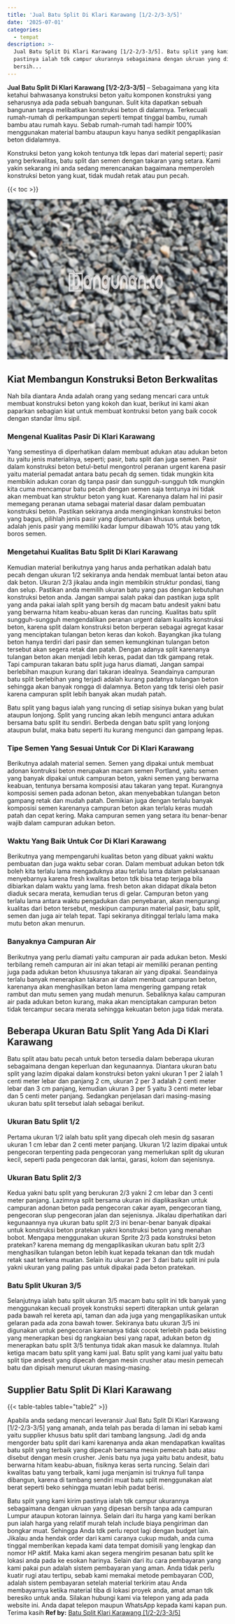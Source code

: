 ```yaml
---
title: 'Jual Batu Split Di Klari Karawang [1/2-2/3-3/5]'
date: '2025-07-01'
categories:
  - tempat
description: >-
  Jual Batu Split Di Klari Karawang [1/2-2/3-3/5]. Batu split yang kami kirim
  pastinya ialah tdk campur ukurannya sebagaimana dengan ukruan yang dipesan
  bersih...
---
```


**Jual Batu Split Di Klari Karawang \[1/2-2/3-3/5\]** – Sebagaimana yang kita ketahui bahwasanya konstruksi beton yaitu komponen konstruksi yang seharusnya ada pada sebuah bangunan. Sulit kita dapatkan sebuah bangunan tanpa melibatkan konstruksi beton di dalamnya. Terkecuali rumah-rumah di perkampungan seperti tempat tinggal bambu, rumah bambu atau rumah kayu. Sebab rumah-rumah tadi hampir 100% menggunakan material bambu ataupun kayu hanya sedikit pengaplikasian beton didalamnya.

Konstruksi beton yang kokoh tentunya tdk lepas dari material seperti; pasir yang berkwalitas, batu split dan semen dengan takaran yang setara. Kami yakin sekarang ini anda sedang merencanakan bagaimana memperoleh konstruksi beton yang kuat, tidak mudah retak atau pun pecah.

{{< toc >}}

![Jual Batu Split Di Klari Karawang [1/2-2/3-3/5]](/images/jual-batu-split-18.png)

## Kiat Membangun Konstruksi Beton Berkwalitas

Nah bila diantara Anda adalah orang yang sedang mencari cara untuk membuat konstruksi beton yang kokoh dan kuat, berikut ini kami akan paparkan sebagian kiat untuk membuat kontruksi beton yang baik cocok dengan standar ilmu sipil.

### Mengenal Kualitas Pasir Di Klari Karawang

Yang semestinya di diperhatikan dalam membuat adukan atau adukan beton itu yaitu jenis materialnya, seperti; pasir, batu split dan juga semen. Pasir dalam konstruksi beton betul-betul mengontrol peranan urgent karena pasir yaitu material pemadat antara batu pecah dg semen. tidak mungkin kita membikin adukan coran dg tanpa pasir dan sungguh-sungguh tdk mungkin kita cuma mencampur batu pecah dengan semen saja tentunya ini tidak akan membuat kan struktur beton yang kuat. Karenanya dalam hal ini pasir memegang peranan utama sebagai material dasar dalam pembuatan konstruksi beton. Pastikan sekiranya anda menginginkan konstruksi beton yang bagus, pilihlah jenis pasir yang diperuntukan khusus untuk beton, adalah jenis pasir yang memiliki kadar lumpur dibawah 10% atau yang tdk boros semen.

### Mengetahui Kualitas Batu Split Di Klari Karawang

Kemudian material berikutnya yang harus anda perhatikan adalah batu pecah dengan ukuran 1/2 sekiranya anda hendak membuat lantai beton atau dak beton. Ukuran 2/3 jikalau anda ingin membikin struktur pondasi, tiang dan selup. Pastikan anda memilih ukuran batu yang pas dengan kebutuhan konstruksi beton anda. Jangan sampai salah pakai dan pastikan juga split yang anda pakai ialah split yang bersih dg macam batu andesit yakni batu yang berwarna hitam keabu-abuan keras dan runcing. Kualitas batu split sungguh-sungguh mengendalikan peranan urgent dalam kualits konstruksi beton, karena split dalam konstruksi beton berperan sebagai agregat kasar yang menciptakan tulangan beton keras dan kokoh. Bayangkan jika tulang beton hanya terdiri dari pasir dan semen kemungkinan tulangan beton tersebut akan segera retak dan patah. Dengan adanya split karenanya tulangan beton akan menjadi lebih keras, padat dan tdk gampang retak. Tapi campuran takaran batu split juga harus diamati, Jangan sampai berlebihan maupun kurang dari takaran idealnya. Seandainya campuran batu split berlebihan yang terjadi adalah kurang padatnya tulangan beton sehingga akan banyak rongga di dalamnya. Beton yang tdk terisi oleh pasir karena campuran split lebih banyak akan mudah patah.

Batu split yang bagus ialah yang runcing di setiap sisinya bukan yang bulat ataupun lonjong. Split yang runcing akan lebih mengunci antara adukan bersama batu split itu sendiri. Berbeda dengan batu split yang lonjong ataupun bulat, maka batu seperti itu kurang mengunci dan gampang lepas.

### Tipe Semen Yang Sesuai Untuk Cor Di Klari Karawang

Berikutnya adalah material semen. Semen yang dipakai untuk membuat adonan kontruksi beton merupakan macam semen Portland, yaitu semen yang banyak dipakai untuk campuran beton, yakni semen yang berwarna keabuan, tentunya bersama komposisi atau takaran yang tepat. Kurangnya komposisi semen pada adonan beton, akan menyebabkan tulangan beton gampang retak dan mudah patah. Demikian juga dengan terlalu banyak komposisi semen karenanya campuran beton akan terlalu keras mudah patah dan cepat kering. Maka campuran semen yang setara itu benar-benar wajib dalam campuran adukan beton.

### Waktu Yang Baik Untuk Cor Di Klari Karawang

Berikutnya yang mempengaruhi kualitas beton yang dibuat yakni waktu pembuatan dan juga waktu sebar coran. Dalam membuat adukan beton tdk boleh kita terlalu lama mengaduknya atau terlalu lama dalam pelaksanaan menyebarnya karena fresh kwalitas beton tdk bisa tetap terjaga bila dibiarkan dalam waktu yang lama. fresh beton akan didapat dikala beton diaduk secara merata, kemudian terus di gelar. Campuran beton yang terlalu lama antara waktu pengadukan dan penyebaran, akan mengurangi kualitas dari beton tersebut, meskipun campuran material pasir, batu split, semen dan juga air telah tepat. Tapi sekiranya ditinggal terlalu lama maka mutu beton akan menurun.

### Banyaknya Campuran Air

Berikutnya yang perlu diamati yaitu campuran air pada adukan beton. Meski terbilang remeh campuran air ini akan tetapi air memiliki peranan penting juga pada adukan beton khususnya takaran air yang dipakai. Seandainya terlalu banyak menerapkan takaran air dalam membuat campuran beton, karenanya akan menghasilkan beton lama mengering gampang retak rambut dan mutu semen yang mudah menurun. Sebaliknya kalau campuran air pada adukan beton kurang, maka akan menciptakan campuran beton tidak tercampur secara merata sehingga kekuatan beton juga tidak merata.

## Beberapa Ukuran Batu Split Yang Ada Di Klari Karawang

Batu split atau batu pecah untuk beton tersedia dalam beberapa ukuran sebagaimana dengan keperluan dan kegunaannya. Diantara ukuran batu split yang lazim dipakai dalam konstruksi beton yakni ukuran 1 per 2 ialah 1 centi meter lebar dan panjang 2 cm, ukuran 2 per 3 adalah 2 centi meter lebar dan 3 cm panjang, kemudian ukuran 3 per 5 yaitu 3 centi meter lebar dan 5 centi meter panjang. Sedangkan penjelasan dari masing-masing ukuran batu split tersebut ialah sebagai berikut.

### Ukuran Batu Split 1/2

Pertama ukuran 1/2 ialah batu split yang dipecah oleh mesin dg sasaran ukuran 1 cm lebar dan 2 centi meter panjang. Ukuran 1/2 lazim dipakai untuk pengecoran terpenting pada pengecoran yang memerlukan split dg ukuran kecil, seperti pada pengecoran dak lantai, garasi, kolom dan sejenisnya.

### Ukuran Batu Split 2/3

Kedua yakni batu split yang berukuran 2/3 yakni 2 cm lebar dan 3 centi meter panjang. Lazimnya split bersama ukuran ini diaplikasikan untuk campuran adonan beton pada pengecoran cakar ayam, pengecoran tiang, pengecoran slup pengecoran jalan dan sejenisnya. Jikalau diperhatikan dari kegunaannya nya ukuran batu split 2/3 ini benar-benar banyak dipakai untuk konstruksi beton pratekan yakni konstruksi beton yang menahan bobot. Mengapa menggunakan ukuran Sprite 2/3 pada konstruksi beton pratekan? karena memang dg mengaplikasikan ukuran batu split 2/3 menghasilkan tulangan beton lebih kuat kepada tekanan dan tdk mudah retak saat terkena muatan. Selain itu ukuran 2 per 3 dari batu split ini pula yakni ukuran yang paling pas untuk dipakai pada beton pratekan.

### Batu Split Ukuran 3/5

Selanjutnya ialah batu split ukuran 3/5 macam batu split ini tdk banyak yang menggunakan kecuali proyek konstruksi seperti diterapkan untuk gelaran pada bawah rel kereta api, taman dan ada juga yang mengaplikasikan untuk gelaran pada ada zona bawah tower. Sekiranya batu ukuran 3/5 ini digunakan untuk pengecoran karenanya tidak cocok terlebih pada bekisting yang menerapkan besi dg rangkaian besi yang rapat, adukan beton dg menerapkan batu split 3/5 tentunya tidak akan masuk ke dalamnya. Itulah ketiga macam batu split yang kami jual. Batu split yang kami jual yaitu batu split tipe andesit yang dipecah dengan mesin crusher atau mesin pemecah batu dan dipisah menurut ukuran masing-masing.

## Supplier Batu Split Di Klari Karawang

{{< table-tables table="table2" >}}

Apabila anda sedang mencari leveransir Jual Batu Split Di Klari Karawang \[1/2-2/3-3/5\] yang amanah, anda telah pas berada di laman ini sebab kami yaitu supplier khusus batu split dari tambang langsung. Jadi dg anda mengorder batu split dari kami karenanya anda akan mendapatkan kwalitas batu split yang terbaik yang dipecah bersama mesin pemecah batu atau disebut dengan mesin crusher. Jenis batu nya juga yaitu batu andesit, batu berwarna hitam keabu-abuan, fisiknya keras serta runcing. Selain dari kwalitas batu yang terbaik, kami juga menjamin isi truknya full tanpa dibangun, karena di tambang sendiri muat batu split menggunakan alat berat seperti beko sehingga muatan lebih padat berisi.

Batu split yang kami kirim pastinya ialah tdk campur ukurannya sebagaimana dengan ukruan yang dipesan bersih tanpa ada campuran Lumpur ataupun kotoran lainnya. Selain dari itu harga yang kami berikan pun ialah harga yang relatif murah telah include biaya pengiriman dan bongkar muat. Sehingga Anda tdk perlu repot lagi dengan budget lain. Jikalau anda hendak order dari kami caranya cukup mudah, anda cuma tinggal memberikan kepada kami data tempat domisili yang lengkap dan nomor HP aktif. Maka kami akan segera mengirim pesanan batu split ke lokasi anda pada ke esokan harinya. Selain dari itu cara pembayaran yang kami pakai pun adalah sistem pembayaran yang aman. Anda tidak perlu kuatir rugi atau tertipu, sebab kami memakai metode pembayaran COD, adalah sistem pembayaran setelah material terkirim atau Anda membayarnya ketika material tiba di lokasi proyek anda, amat aman tdk beresiko untuk anda. Silakan hubungi kami via telepon yang ada pada website ini. Anda dapat telepon maupun WhatsApp kepada kami kapan pun. Terima kasih
**Ref by:** [Batu Split Klari Karawang [1/2-2/3-3/5]](https://id.wikipedia.org/wiki/Batu)
